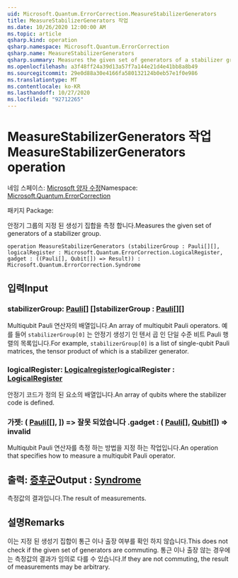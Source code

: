 ```yaml
---
uid: Microsoft.Quantum.ErrorCorrection.MeasureStabilizerGenerators
title: MeasureStabilizerGenerators 작업
ms.date: 10/26/2020 12:00:00 AM
ms.topic: article
qsharp.kind: operation
qsharp.namespace: Microsoft.Quantum.ErrorCorrection
qsharp.name: MeasureStabilizerGenerators
qsharp.summary: Measures the given set of generators of a stabilizer group.
ms.openlocfilehash: a3f48ff24a39d13a57f7a144e21d4e41bb8a8b49
ms.sourcegitcommit: 29e0d88a30e4166fa580132124b0eb57e1f0e986
ms.translationtype: MT
ms.contentlocale: ko-KR
ms.lasthandoff: 10/27/2020
ms.locfileid: "92712265"
---
```

# <a name="measurestabilizergenerators-operation"></a><span data-ttu-id="f2a92-102">MeasureStabilizerGenerators 작업</span><span class="sxs-lookup"><span data-stu-id="f2a92-102">MeasureStabilizerGenerators operation</span></span>

<span data-ttu-id="f2a92-103">네임 스페이스: [Microsoft 양자 수정](xref:Microsoft.Quantum.ErrorCorrection)</span><span class="sxs-lookup"><span data-stu-id="f2a92-103">Namespace: [Microsoft.Quantum.ErrorCorrection](xref:Microsoft.Quantum.ErrorCorrection)</span></span>

<span data-ttu-id="f2a92-104">패키지 [](https://nuget.org/packages/)</span><span class="sxs-lookup"><span data-stu-id="f2a92-104">Package: [](https://nuget.org/packages/)</span></span>


<span data-ttu-id="f2a92-105">안정기 그룹의 지정 된 생성기 집합을 측정 합니다.</span><span class="sxs-lookup"><span data-stu-id="f2a92-105">Measures the given set of generators of a stabilizer group.</span></span>

```qsharp
operation MeasureStabilizerGenerators (stabilizerGroup : Pauli[][], logicalRegister : Microsoft.Quantum.ErrorCorrection.LogicalRegister, gadget : ((Pauli[], Qubit[]) => Result)) : Microsoft.Quantum.ErrorCorrection.Syndrome
```


## <a name="input"></a><span data-ttu-id="f2a92-106">입력</span><span class="sxs-lookup"><span data-stu-id="f2a92-106">Input</span></span>

### <a name="stabilizergroup--pauli"></a><span data-ttu-id="f2a92-107">stabilizerGroup: [Pauli](xref:microsoft.quantum.lang-ref.pauli)[] []</span><span class="sxs-lookup"><span data-stu-id="f2a92-107">stabilizerGroup : [Pauli](xref:microsoft.quantum.lang-ref.pauli)[][]</span></span>

<span data-ttu-id="f2a92-108">Multiqubit Pauli 연산자의 배열입니다.</span><span class="sxs-lookup"><span data-stu-id="f2a92-108">An array of multiqubit Pauli operators.</span></span>
<span data-ttu-id="f2a92-109">예를 들어 `stabilizerGroup[0]` 는 안정기 생성기 인 텐서 곱 인 단일 수준 비트 Pauli 행렬의 목록입니다.</span><span class="sxs-lookup"><span data-stu-id="f2a92-109">For example, `stabilizerGroup[0]` is a list of single-qubit Pauli matrices, the tensor product of which is a stabilizer generator.</span></span>


### <a name="logicalregister--logicalregister"></a><span data-ttu-id="f2a92-110">logicalRegister: [Logicalregister](xref:Microsoft.Quantum.ErrorCorrection.LogicalRegister)</span><span class="sxs-lookup"><span data-stu-id="f2a92-110">logicalRegister : [LogicalRegister](xref:Microsoft.Quantum.ErrorCorrection.LogicalRegister)</span></span>

<span data-ttu-id="f2a92-111">안정기 코드가 정의 된 요소의 배열입니다.</span><span class="sxs-lookup"><span data-stu-id="f2a92-111">An array of qubits where the stabilizer code is defined.</span></span>


### <a name="gadget--pauliqubit--__invalidresult__"></a><span data-ttu-id="f2a92-112">가젯: ( [Pauli](xref:microsoft.quantum.lang-ref.pauli)[[], [](xref:microsoft.quantum.lang-ref.qubit)]) => __잘못 되었습니다 <Result>__ .</span><span class="sxs-lookup"><span data-stu-id="f2a92-112">gadget : ( [Pauli](xref:microsoft.quantum.lang-ref.pauli)[], [Qubit](xref:microsoft.quantum.lang-ref.qubit)[]) => __invalid<Result>__</span></span> 

<span data-ttu-id="f2a92-113">Multiqubit Pauli 연산자를 측정 하는 방법을 지정 하는 작업입니다.</span><span class="sxs-lookup"><span data-stu-id="f2a92-113">An operation that specifies how to measure a multiqubit Pauli operator.</span></span>



## <a name="output--syndrome"></a><span data-ttu-id="f2a92-114">출력: [증후군](xref:Microsoft.Quantum.ErrorCorrection.Syndrome)</span><span class="sxs-lookup"><span data-stu-id="f2a92-114">Output : [Syndrome](xref:Microsoft.Quantum.ErrorCorrection.Syndrome)</span></span>

<span data-ttu-id="f2a92-115">측정값의 결과입니다.</span><span class="sxs-lookup"><span data-stu-id="f2a92-115">The result of measurements.</span></span>

## <a name="remarks"></a><span data-ttu-id="f2a92-116">설명</span><span class="sxs-lookup"><span data-stu-id="f2a92-116">Remarks</span></span>

<span data-ttu-id="f2a92-117">이는 지정 된 생성기 집합이 통근 이나 출장 여부를 확인 하지 않습니다.</span><span class="sxs-lookup"><span data-stu-id="f2a92-117">This does not check if the given set of generators are commuting.</span></span>
<span data-ttu-id="f2a92-118">통근 이나 출장 않는 경우에는 측정값의 결과가 임의로 다를 수 있습니다.</span><span class="sxs-lookup"><span data-stu-id="f2a92-118">If they are not commuting, the result of measurements may be arbitrary.</span></span>